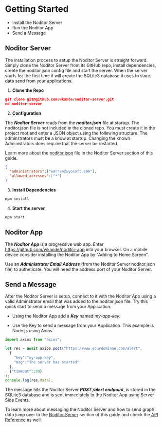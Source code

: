 # Getting Started

* Install the Noditor Server
* Run the Noditor App
* Send a Message


## Noditor Server
The installation process to setup the Noditor Server is straight forward. Simply clone the Noditor Server from its GitHub repo, install dependencies, create the noditor.json config file and start the server. When the server starts for the first time it will create the SQLite3 database it uses to store data send from your applications.

1. **Clone the Repo**

```json
git clone git@github.com:wkande/noditor-server.git
cd noditor-server
```

2. **Configuration**

The ***Noditor Server*** reads from the ***noditor.json*** file at startup. The noditor.json file is not included in the cloned repo. You must create it in the project root and enter a JSON object using the following structure. The adminstrators must be a know at startup. Changing the known Administrators does require that the server be restarted.

Learn more about the [noditor.json](../server/config.md?id=Configuration) file in the Noditor Server section of this guide.

```json
{
  "administrators":["warren@wyosoft.com"],
  "allowed_adresses":["*"]
}
```

3. **Install Dependencies**

```bash
npm install
```

4. **Start the server**

```bash
npm start
```

## Noditor App

The ***Noditor App*** is a progressive web app. Enter https://github.com/wkande/noditor-app into your browser. On a mobile device consider installing the Noditor App by "Adding to Home Screen".

Use an ***Administrator Email Address*** (from the Noditor Server noditor.json file) to autheticate. You will need the address:port of your Noditor Server.

## Send a Message

After the Noditor Server is setup, connect to it with the Noditor App using a valid Adminstrator email that was added to the noditor.json file. Try this quick start to send a message from your Application.

* Using the Noditor App add a ***Key*** named *my-app-key*.

* Use the Key to send a message from your Application. This example is Node.js using Axios.

```javascript
import axios from "axios";

let res = await axios.post("https://www.yourdominan.com/alert", 
  {
    "key":"my-app-key", 
    "msg":"The server has started"
  },
  {"timeout":200}
);
console.log(res.data);
```

The message hits the Noditor Server ***POST /alert endpoint***, is stored in the SQLite3 database and is sent immediately to the Noditor App using Server Side Events.

To learn more about messaging the Noditor Server and how to send graph data jump over to the [Noditor Server](../server/messages.md?id=Messages) section of this guide and check the [API Reference](../apis/authorization?id=Authorization) as well.